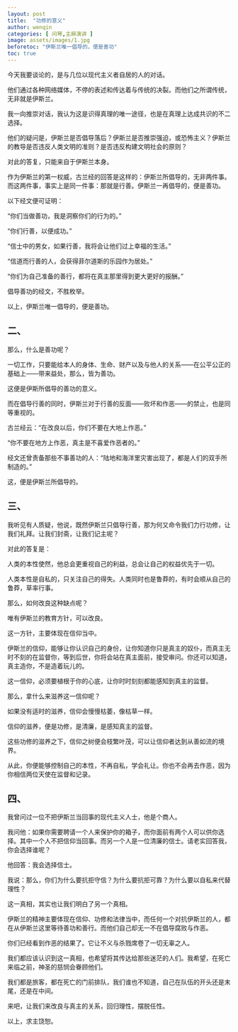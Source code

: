 ```yaml
---
layout: post
title:  "功修的意义"
author: wenqin
categories: [ 问琴,主麻演讲 ]
image: assets/images/1.jpg
beforetoc: "伊斯兰唯一倡导的，便是善功"
toc: true
---
```


今天我要谈论的，是与几位以现代主义者自居的人的对话。

他们通过各种网络媒体，不停的表述和传达着与传统的决裂。而他们之所谓传统，无非就是伊斯兰。

我一向推崇对话，我认为这是识得真理的唯一途径，也是在真理上达成共识的不二选择。

他们的疑问是，伊斯兰是否倡导落后？伊斯兰是否推崇强迫，或恐怖主义？伊斯兰的教导是否违反人类文明的准则？是否违反构建文明社会的原则？

对此的答复，只能来自于伊斯兰本身。

作为伊斯兰的第一权威，古兰经的回答是这样的：伊斯兰所倡导的，无非两件事。而这两件事，事实上是同一件事：那就是行善。伊斯兰一再倡导的，便是善功。

以下经文便可证明：

“你们当做善功，我是洞察你们的行为的。”

“你们行善，以便成功。”

“信士中的男女，如果行善，我将会让他们过上幸福的生活。”

“信道而行善的人，会获得菲尔道斯的乐园作为居处。”

“你们为自己准备的善行，都将在真主那里得到更大更好的报酬。”

倡导善功的经文，不胜枚举。

以上，伊斯兰唯一倡导的，便是善功。

## 二、

那么，什么是善功呢？

一切工作，只要能给本人的身体、生命、财产以及与他人的关系——在公平公正的基础上——带来益处，那么，皆为善功。

这便是伊斯所倡导的善功的意义。

而在倡导行善的同时，伊斯兰对于行善的反面——败坏和作恶——的禁止，也是同等重视的。

古兰经云：“在改良以后，你们不要在大地上作恶。”

“你不要在地方上作恶，真主是不喜爱作恶者的。”

经文还曾责备那些不事善功的人：“陆地和海洋里灾害出现了，都是人们的双手所制造的。”

这，便是伊斯兰所倡导的。

## 三、

我听见有人质疑，他说，既然伊斯兰只倡导行善，那为何又命令我们力行功修，让我们礼拜。让我们封斋，让我们记主呢？

对此的答复是：

人类的本性使然，他总会更重视自己的利益，总会让自己的权益优先于一切。

人类本性是自私的，只关注自己的得失。人类同时也是鲁莽的，有时会顺从自己的鲁莽，草率行事。

那么，如何改良这种缺点呢？

唯有伊斯兰的教育方针，可以改良。

这一方针，主要体现在信仰当中。

伊斯兰的信仰，能够让你认识自己的身份，让你知道你只是真主的奴仆，而真主无时不刻的在监督你，等到后世，你将会站在真主面前，接受审问。你还可以知道，真主造你，不是造着玩儿的。

这一信仰，必须要植根于你的心底，让你时时刻刻都能感知到真主的监督。

那么，拿什么来滋养这一信仰呢？

如果没有适时的滋养，信仰会慢慢枯萎，像枯草一样。

信仰的滋养，便是功修，是清廉，是感知真主的监督。

这些功修的滋养之下，信仰之树便会枝繁叶茂，可以让信仰者达到从善如流的境界。

从此，你便能够控制自己的本性，不再自私，学会礼让。你也不会再去作恶，因为你相信两位天使在监督和记录。

## 四、

我曾问过一位不把伊斯兰当回事的现代主义人士，他是个商人。

我问他：如果你需要聘请一个人来保护你的箱子，而你面前有两个人可以供你选择。其中一个人不把信仰当回事。而另一个人是一位清廉的信士。请老实回答我，你会选择谁呢？

他回答：我会选择信士。

我说：那么，你们为什么要抗拒守信？为什么要抗拒可靠？为什么要以自私来代替理性？

这一真相，其实也让我们明白了另一个真相。

伊斯兰的精神主要体现在信仰、功修和法律当中，而任何一个对抗伊斯兰的人，都在从伊斯兰这里等待善功和善行。而他们自己却无一不在倡导腐败与作恶。

你们已经看到作恶的结果了。它让不义与杀戮席卷了一切无辜之人。

我们都应该认识到这一真相，也希望将其传达给那些迷茫的人们。我希望，在死亡来临之前，神圣的慈悯会眷顾他们。

我们都是旅客，都在死亡的门前排队，我们谁也不知道，自己在队伍的开头还是末尾，还是在中间。

来吧，让我们来改良与真主的关系，回归理性，摆脱任性。

以上，求主饶恕。
